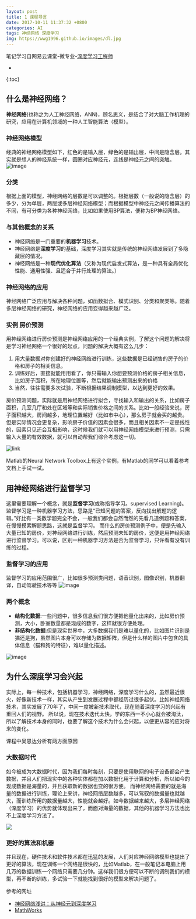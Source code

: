 ```yaml
---
layout: post
title: 1 课程导言
date: 2017-10-11 11:37:32 +0800
categories: AI
tags: 神经网络 深度学习
img: https://wwg1996.github.io/images/dl.jpg
---
```


笔记学习自网易云课堂-微专业-[深度学习工程师](http://mooc.study.163.com/smartSpec/detail/1001319001.htm)

* 
{:toc}
## 什么是神经网络？
**神经网络**(也称之为人工神经网络，ANN)，顾名思义，是结合了对大脑工作机理的研究，应用在计算机领域的一种人工智能算法（模型）。

### 神经网络模型
经典的神经网络模型如下，红色的是输入层，绿色的是输出层，中间是隐含层。其实就是想人的神经系统一样，圆圈对应神经元，连线是神经元之间的突触。
![image](https://wwg1996.github.io/images/300px-Colored_neural_network.svg.png)

### 分类
根据上面的模型，神经网络的层数是可以调整的。根据层数（一般说的隐含层）的多少，分为单层，两层或多层神经网络模型；而根据模型中神经元之间传播算法的不同，有可分类为各种神经网络，比如如果使用BP算法，便称为BP神经网络。

### 与其他概念的关系
* 神经网络是一门重要的**机器学习**技术。
* 神经网络是**深度学习**的基础，深度学习其实就是传统的神经网络发展到了多隐藏层的情况。
* 神经网络是一种**现代优化算法**（又称为现代启发式算法，是一种具有全局优化性能、通用性强、且适合于并行处理的算法。）

### 神经网络的应用
神经网络广泛应用与解决各种问题，如函数拟合、模式识别、分类和聚类等。随着多层神经网络的研究，神经网络的应用变得越来越广泛。

### 实例 房价预测
用神经网络进行房价预测是神经网络应用的一个经典实例，了解这个问题的解决将是学习神经网络一个很好的起点，问题的解决大概有这么几步：
1. 用大量数据对你创建好的神经网络进行训练，这些数据是已经销售的房子的价格和房子的相关信息。
2. 训练好后，直接就能用用看了，你只需输入你想要预测价格的房子相关信息，比如房子面积，所在地理位置等，然后就能输出预测出来的价格
3. 当然，往往需要多次试验，不断根据结果调制模型，以达到更好的效果。

房价预测问题，实际就是用神经网络进行拟合，寻找输入和输出的关系，比如房子面积，几室几厅和处在区域等和实际销售价格之间的关系。比如一般经验来说，房子面积越大，房间越多，地理位置越好（比如市中心），那么房子就会买的越贵。但是实际情况会更复杂，影响房子价值的因素会很多，而且相关因素不一定是线性的，因素只见还会互相影响，这时候我们就可以用神经网络模型来进行预测，只需输入大量的有效数据，就可以自动帮我们综合考虑这一切。

![link](https://wwg1996.github.io/images/fjyc.png)

Matlab的Neural Network Toolbox上有这个实例，有Matlab的同学可以看着参考文档上手试一试。


## 用神经网络进行监督学习
这里需要理解一个概念，就是**监督学习**(或称指导学习。supervised Learning)。监督学习是一种机器学习方法，思路是“已知问题的答案，反向找出解题的逻辑。”好比有一类数学题完全不会，一般我们都会自然而然的先看几道例题和答案，在慢慢摸索解题思路，这就是监督学习。
而什么的房价预测例子中，便是先输入大量已知的房价，对神经网络进行训练，然后预测未知的房价，这便是用神经网络进行监督学习。可以说，区别一种机器学习方法是否为监督学习，只许看有没有训练的过程。

### 监督学习的应用
监督学习的应用范围很广，比如很多预测类问题，语音识别，图像识别，机器翻译，自动驾驶技术等等
![image](https://wwg1996.github.io/images/sl.png)

### 两个概念
* **结构化数据**:一些问题中，很多信息我们很方便把他量化出来的，比如房价预测，大小，卧室数量都是现成的数字，这样就很方便处理。
* **非结构化数据**:但是现实世界中，大多数据我们是难以量化的，比如图片识别是猫还是狗，虽然图片本身可以存储为数据矩阵，但是什么样的图片中包含的具体信息（猫和狗的特征），难以量化描述。

![image](https://wwg1996.github.io/images/sdud.png)

## 为什么深度学习会兴起
实际上，每一种技术，包括机器学习，神经网络，深度学习什么的，虽然最近很火，好像新技术一样，其实从产生到发展过程中都经历过很多起伏。比如神经网络技术，其实发展了70年了，中间一度被新技术取代，现在随着深度学习的兴起有重回人们的视野。
所以说，现在技术迭代太快，学的东西一不小心就会被淘汰，所以了解技术本身的同时，也要了解这个技术为什么会兴起，以便更从容的应对将来的变化。

课程中吴恩达分析有两方面原因
### 大数据时代
如今被成为大数据时代，因为我们每时每刻，只要是使用联网的电子设备都会产生数据，并且人们把现实中的各种实体都在加以数据化用于计算和分析，所以如今的现成数据是海量的，并且获取新的数据也变的很方便。
而神经网络需要的就是海量的数据进行训练，理论上来讲，神经网络层数越多，可以驾驭的数据量也就越大，而训练所用的数据量越大，性能就会越好。如今数据越来越大，多层神经网络（深度学习）的优势就体现出来了，而面对海量的数据，其他的机器学习方法也比不上深度学习方法了。

![](https://wwg1996.github.io/images/xnfx.png)

### 更好的算法和机器
并且现在，硬件技术和软件技术都在迅猛的发展，人们对应神经网络模型也提出了更好的算法，现在训练一个网络是很快的，比如Matlab，在一般笔记本电脑上用几万的数据训练一个网络只需要几分钟。这样我们很方便可以不断的调制我们的模型，再不断的训练，多试验一下就能找到很好的模型来解决问题了。

参考的网址
* [神经网络浅讲：从神经元到深度学习](http://www.cnblogs.com/subconscious/p/5058741.html)
* [MathWorks](https://cn.mathworks.com/help/nnet/index.html)

